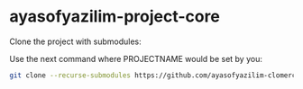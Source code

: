 # ayasofyazilim-project-core
 
Clone the project with submodules: 

Use the next command where PROJECTNAME would be set by you: 
```bash
git clone --recurse-submodules https://github.com/ayasofyazilim-clomerce/ayasofyazilim-core-project/ PROJECTNAME
```
